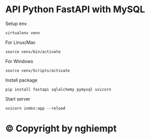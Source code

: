 # API Python FastAPI with MySQL

Setup env

```
virtualenv venv
```

For Linux/Mac

```
source venv/bin/activate
```

For Windows

```
source venv/Scripts/activate
```

Install package

```
pip install fastapi sqlalchemy pymysql uvicorn
```

Start server

```
uvicorn index:app --reload
```

# © Copyright by nghiempt
